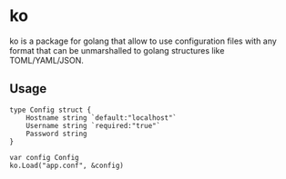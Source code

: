 # ko

ko is a package for golang that allow to use configuration files with any format
that can be unmarshalled to golang structures like TOML/YAML/JSON.

## Usage

```
type Config struct {
    Hostname string `default:"localhost"`
    Username string `required:"true"`
    Password string
}

var config Config
ko.Load("app.conf", &config)
```
